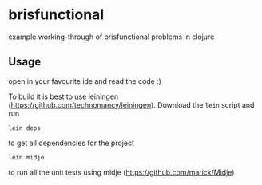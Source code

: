 # brisfunctional

example working-through of brisfunctional problems in clojure

## Usage

open in your favourite ide and read the code :)

To build it is best to use leiningen (https://github.com/technomancy/leiningen).
Download the `lein` script and run

  `lein deps`

to get all dependencies for the project

  `lein midje`

to run all the unit tests using midje (https://github.com/marick/Midje)

